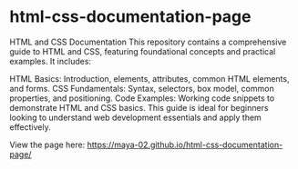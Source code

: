 # html-css-documentation-page
HTML and CSS Documentation
This repository contains a comprehensive guide to HTML and CSS, featuring foundational concepts and practical examples. It includes:

HTML Basics: Introduction, elements, attributes, common HTML elements, and forms.
CSS Fundamentals: Syntax, selectors, box model, common properties, and positioning.
Code Examples: Working code snippets to demonstrate HTML and CSS basics.
This guide is ideal for beginners looking to understand web development essentials and apply them effectively.

View the page here: https://maya-02.github.io/html-css-documentation-page/